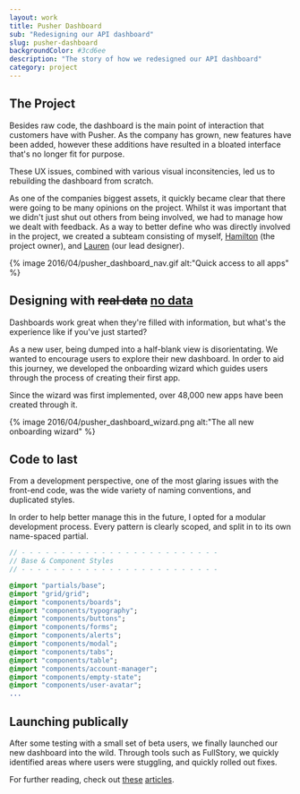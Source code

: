 ```yaml
---
layout: work
title: Pusher Dashboard
sub: "Redesigning our API dashboard"
slug: pusher-dashboard
backgroundColor: #3cd6ee
description: "The story of how we redesigned our API dashboard"
category: project
---
```


## The Project
Besides raw code, the dashboard is the main point of interaction that customers have with Pusher. As the company has grown, new features have been added, however these additions have resulted in a bloated interface that's no longer fit for purpose.

These UX issues, combined with various visual inconsitencies, led us to rebuilding the dashboard from scratch.

As one of the companies biggest assets, it quickly became clear that there were going to be many opinions on the project. Whilst it was important that we didn't just shut out others from being involved, we had to manage how we dealt with feedback. As a way to better define who was directly involved in the project, we created a subteam consisting of myself, [Hamilton](https://twitter.com/hamchapman) (the project owner), and [Lauren](https://twitter.com/laurenmplews) (our lead designer).

{% image 2016/04/pusher_dashboard_nav.gif alt:"Quick access to all apps" %}

<h2>Designing with <del>real data</del> <ins>no data</ins></h2> 
Dashboards work great when they're filled with information, but what's the experience like if you've just started?

As a new user, being dumped into a half-blank view is disorientating. We wanted to encourage users to explore their new dashboard. In order to aid this journey, we developed the onboarding wizard which guides users through the process of creating their first app.

Since the wizard was first implemented, over 48,000 new apps have been created through it.

{% image 2016/04/pusher_dashboard_wizard.png alt:"The all new onboarding wizard" %}

## Code to last
From a development perspective, one of the most glaring issues with the front-end code, was the wide variety of naming conventions, and duplicated styles.

In order to help better manage this in the future, I opted for a modular development process. Every pattern is clearly scoped, and split in to its own name-spaced partial.

```sass
// - - - - - - - - - - - - - - - - - - - - - - - - -
// Base & Component Styles
// - - - - - - - - - - - - - - - - - - - - - - - - -

@import "partials/base";
@import "grid/grid";
@import "components/boards";
@import "components/typography";
@import "components/buttons";
@import "components/forms";
@import "components/alerts";
@import "components/modal";
@import "components/tabs";
@import "components/table";
@import "components/account-manager";
@import "components/empty-state";
@import "components/user-avatar";
...
```


## Launching publically
After some testing with a small set of beta users, we finally launched our new dashboard into the wild. Through tools such as FullStory, we quickly identified areas where users were stuggling, and quickly rolled out fixes.

For further reading, check out [these](http://blog.invisionapp.com/redesigning-api-dashboard/) [articles](http://thenextweb.com/dd/2016/02/26/pushers-new-interface-lets-developers-worry-about-apps-instead-of-infrastructure/).

